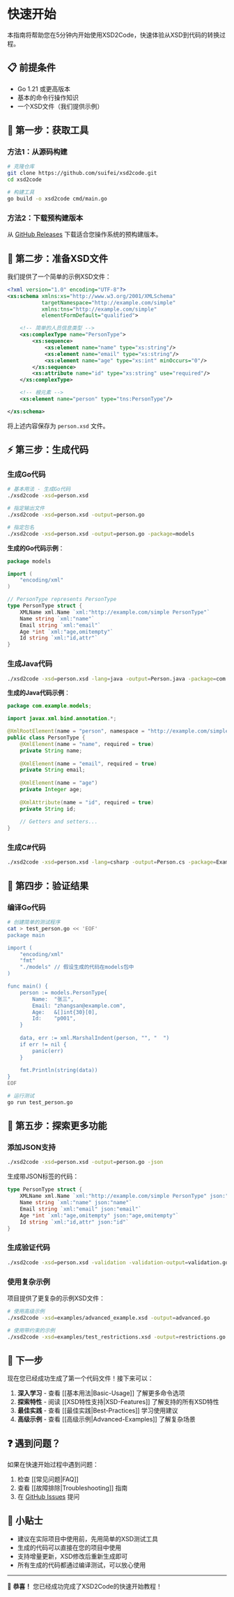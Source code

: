 # 快速开始

本指南将帮助您在5分钟内开始使用XSD2Code，快速体验从XSD到代码的转换过程。

## 📋 前提条件

- Go 1.21 或更高版本
- 基本的命令行操作知识
- 一个XSD文件（我们提供示例）

## 🚀 第一步：获取工具

### 方法1：从源码构建

```bash
# 克隆仓库
git clone https://github.com/suifei/xsd2code.git
cd xsd2code

# 构建工具
go build -o xsd2code cmd/main.go
```

### 方法2：下载预构建版本

从 [GitHub Releases](https://github.com/suifei/xsd2code/releases) 下载适合您操作系统的预构建版本。

## 🎯 第二步：准备XSD文件

我们提供了一个简单的示例XSD文件：

```xml
<?xml version="1.0" encoding="UTF-8"?>
<xs:schema xmlns:xs="http://www.w3.org/2001/XMLSchema"
           targetNamespace="http://example.com/simple"
           xmlns:tns="http://example.com/simple"
           elementFormDefault="qualified">

    <!-- 简单的人员信息类型 -->
    <xs:complexType name="PersonType">
        <xs:sequence>
            <xs:element name="name" type="xs:string"/>
            <xs:element name="email" type="xs:string"/>
            <xs:element name="age" type="xs:int" minOccurs="0"/>
        </xs:sequence>
        <xs:attribute name="id" type="xs:string" use="required"/>
    </xs:complexType>

    <!-- 根元素 -->
    <xs:element name="person" type="tns:PersonType"/>

</xs:schema>
```

将上述内容保存为 `person.xsd` 文件。

## ⚡ 第三步：生成代码

### 生成Go代码

```bash
# 基本用法 - 生成Go代码
./xsd2code -xsd=person.xsd

# 指定输出文件
./xsd2code -xsd=person.xsd -output=person.go

# 指定包名
./xsd2code -xsd=person.xsd -output=person.go -package=models
```

**生成的Go代码示例**：

```go
package models

import (
    "encoding/xml"
)

// PersonType represents PersonType
type PersonType struct {
    XMLName xml.Name `xml:"http://example.com/simple PersonType"`
    Name string `xml:"name"`
    Email string `xml:"email"`
    Age *int `xml:"age,omitempty"`
    Id string `xml:"id,attr"`
}
```

### 生成Java代码

```bash
./xsd2code -xsd=person.xsd -lang=java -output=Person.java -package=com.example.models
```

**生成的Java代码示例**：

```java
package com.example.models;

import javax.xml.bind.annotation.*;

@XmlRootElement(name = "person", namespace = "http://example.com/simple")
public class PersonType {
    @XmlElement(name = "name", required = true)
    private String name;
    
    @XmlElement(name = "email", required = true)
    private String email;
    
    @XmlElement(name = "age")
    private Integer age;
    
    @XmlAttribute(name = "id", required = true)
    private String id;
    
    // Getters and setters...
}
```

### 生成C#代码

```bash
./xsd2code -xsd=person.xsd -lang=csharp -output=Person.cs -package=Example.Models
```

## 🎉 第四步：验证结果

### 编译Go代码

```bash
# 创建简单的测试程序
cat > test_person.go << 'EOF'
package main

import (
    "encoding/xml"
    "fmt"
    "./models" // 假设生成的代码在models包中
)

func main() {
    person := models.PersonType{
        Name:  "张三",
        Email: "zhangsan@example.com",
        Age:   &[]int{30}[0],
        Id:    "p001",
    }
    
    data, err := xml.MarshalIndent(person, "", "  ")
    if err != nil {
        panic(err)
    }
    
    fmt.Println(string(data))
}
EOF

# 运行测试
go run test_person.go
```

## 🌟 第五步：探索更多功能

### 添加JSON支持

```bash
./xsd2code -xsd=person.xsd -output=person.go -json
```

生成带JSON标签的代码：

```go
type PersonType struct {
    XMLName xml.Name `xml:"http://example.com/simple PersonType" json:"-"`
    Name string `xml:"name" json:"name"`
    Email string `xml:"email" json:"email"`
    Age *int `xml:"age,omitempty" json:"age,omitempty"`
    Id string `xml:"id,attr" json:"id"`
}
```

### 生成验证代码

```bash
./xsd2code -xsd=person.xsd -validation -validation-output=validation.go
```

### 使用复杂示例

项目提供了更复杂的示例XSD文件：

```bash
# 使用高级示例
./xsd2code -xsd=examples/advanced_example.xsd -output=advanced.go

# 使用带约束的示例
./xsd2code -xsd=examples/test_restrictions.xsd -output=restrictions.go
```

## 🎯 下一步

现在您已经成功生成了第一个代码文件！接下来可以：

1. **深入学习** - 查看 [[基本用法|Basic-Usage]] 了解更多命令选项
2. **探索特性** - 阅读 [[XSD特性支持|XSD-Features]] 了解支持的所有XSD特性
3. **最佳实践** - 查看 [[最佳实践|Best-Practices]] 学习使用建议
4. **高级示例** - 查看 [[高级示例|Advanced-Examples]] 了解复杂场景

## ❓ 遇到问题？

如果在快速开始过程中遇到问题：

1. 检查 [[常见问题|FAQ]] 
2. 查看 [[故障排除|Troubleshooting]] 指南
3. 在 [GitHub Issues](https://github.com/suifei/xsd2code/issues) 提问

## 📝 小贴士

- 建议在实际项目中使用前，先用简单的XSD测试工具
- 生成的代码可以直接在您的项目中使用
- 支持增量更新，XSD修改后重新生成即可
- 所有生成的代码都通过编译测试，可以放心使用

---

🎉 **恭喜！** 您已经成功完成了XSD2Code的快速开始教程！
